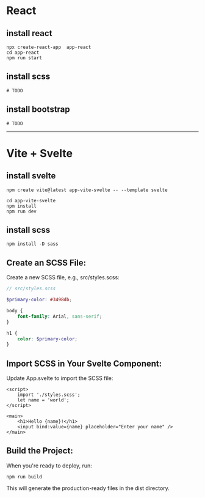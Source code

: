 
# React

## install react
```shell
npx create-react-app  app-react
cd app-react
npm run start
```

## install scss
```shell
# TODO
```

## install bootstrap
```shell
# TODO
```



----

# Vite + Svelte

## install svelte
```
npm create vite@latest app-vite-svelte -- --template svelte

cd app-vite-svelte
npm install
npm run dev
```


## install scss
```
npm install -D sass
```


## Create an SCSS File:
Create a new SCSS file, e.g., src/styles.scss:

```scss
// src/styles.scss

$primary-color: #3498db;

body {
    font-family: Arial, sans-serif;
}

h1 {
    color: $primary-color;
}
```

## Import SCSS in Your Svelte Component:
Update App.svelte to import the SCSS file:
```svelte
<script>
    import './styles.scss';
    let name = 'world';
</script>

<main>
    <h1>Hello {name}!</h1>
    <input bind:value={name} placeholder="Enter your name" />
</main>
```


## Build the Project:
When you're ready to deploy, run:
```
npm run build
```
This will generate the production-ready files in the dist directory.




